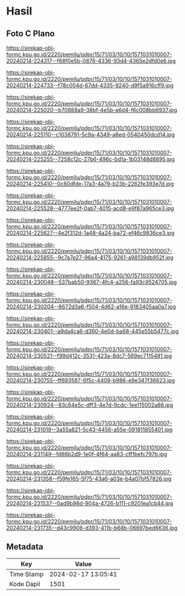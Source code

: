 # Hasil

## Foto C Plano

https://sirekap-obj-formc.kpu.go.id/2220/pemilu/pdpr/15/71/03/10/10/1571031010007-20240214-224317--f68f0e5b-0878-4336-93d4-4365e2dfd0e6.jpg

https://sirekap-obj-formc.kpu.go.id/2220/pemilu/pdpr/15/71/03/10/10/1571031010007-20240214-224733--f78c004d-67dd-4335-9240-d9f5a916cff9.jpg

https://sirekap-obj-formc.kpu.go.id/2220/pemilu/pdpr/15/71/03/10/10/1571031010007-20240214-225020--b70888a9-38bf-4e5b-a6d4-f6c008bb6937.jpg

https://sirekap-obj-formc.kpu.go.id/2220/pemilu/pdpr/15/71/03/10/10/1571031010007-20240214-225110--c1038791-5c9a-4349-a8ed-0540450dcd14.jpg

https://sirekap-obj-formc.kpu.go.id/2220/pemilu/pdpr/15/71/03/10/10/1571031010007-20240214-225255--7258c12c-27b6-496c-bd1a-1b03148d8895.jpg

https://sirekap-obj-formc.kpu.go.id/2220/pemilu/pdpr/15/71/03/10/10/1571031010007-20240214-225410--0c80dfde-17a3-4a79-b23b-2262fe393e7d.jpg

https://sirekap-obj-formc.kpu.go.id/2220/pemilu/pdpr/15/71/03/10/10/1571031010007-20240214-225528--4777ee2f-0ab7-4015-acd8-e9f87a965ce3.jpg

https://sirekap-obj-formc.kpu.go.id/2220/pemilu/pdpr/15/71/03/10/10/1571031010007-20240214-225627--4e2f312d-1a48-4a24-ba72-ef46c9836ce3.jpg

https://sirekap-obj-formc.kpu.go.id/2220/pemilu/pdpr/15/71/03/10/10/1571031010007-20240214-225855--9c7a7e27-96a4-4175-9261-a98139db952f.jpg

https://sirekap-obj-formc.kpu.go.id/2220/pemilu/pdpr/15/71/03/10/10/1571031010007-20240214-230048--537bab50-9367-4fc4-a256-fa93c9524705.jpg

https://sirekap-obj-formc.kpu.go.id/2220/pemilu/pdpr/15/71/03/10/10/1571031010007-20240214-230204--8672d3a6-f504-4d62-a16e-9183405aa0a7.jpg

https://sirekap-obj-formc.kpu.go.id/2220/pemilu/pdpr/15/71/03/10/10/1571031010007-20240214-230401--a9da4ca6-d360-4e0d-ba68-445e55b5477c.jpg

https://sirekap-obj-formc.kpu.go.id/2220/pemilu/pdpr/15/71/03/10/10/1571031010007-20240214-230521--f99d412c-3531-423a-8dc7-569ec7115481.jpg

https://sirekap-obj-formc.kpu.go.id/2220/pemilu/pdpr/15/71/03/10/10/1571031010007-20240214-230755--ff693587-6f5c-4409-b986-e9e347f36623.jpg

https://sirekap-obj-formc.kpu.go.id/2220/pemilu/pdpr/15/71/03/10/10/1571031010007-20240214-230924--83c64e5c-dff3-4e7d-9cdc-1ee115002a86.jpg

https://sirekap-obj-formc.kpu.go.id/2220/pemilu/pdpr/15/71/03/10/10/1571031010007-20240214-231019--3a55a821-5c43-4456-a55e-091811855401.jpg

https://sirekap-obj-formc.kpu.go.id/2220/pemilu/pdpr/15/71/03/10/10/1571031010007-20240214-231149--fd86b2d9-1e0f-4f64-aa83-cff1befc797b.jpg

https://sirekap-obj-formc.kpu.go.id/2220/pemilu/pdpr/15/71/03/10/10/1571031010007-20240214-231358--f59fe165-5f75-43a6-a03e-b4a07bf57826.jpg

https://sirekap-obj-formc.kpu.go.id/2220/pemilu/pdpr/15/71/03/10/10/1571031010007-20240214-231537--0ad9b98d-904a-4726-b111-c9201ea1cb44.jpg

https://sirekap-obj-formc.kpu.go.id/2220/pemilu/pdpr/15/71/03/10/10/1571031010007-20240214-231735--d43c9906-d393-411b-b68b-06697bed6636.jpg


## Metadata

| Key        | Value               |
| ---------- | ------------------- |
| Time Stamp | 2024-02-17 13:05:41 |
| Kode Dapil | 1501                |




